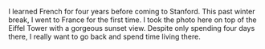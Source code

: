 I learned French for four years before coming to Stanford. This past winter break, I went to France for the first time. I took the photo here on top of the Eiffel Tower with a gorgeous sunset view. Despite only spending four days there, I really want to go back and spend time living there.
